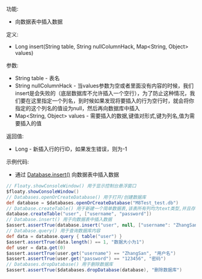 功能:

+ 向数据表中插入数据

定义:

+ Long insert(String table, String nullColumnHack, Map<String, Object> values)

参数:

+ String table - 表名
+ String nullColumnHack -
  当values参数为空或者里面没有内容的时候，我们insert是会失败的（底层数据库不允许插入一个空行），为了防止这种情况，我们要在这里指定一个列名，到时候如果发现将要插入的行为空行时，就会将你指定的这个列名的值设为null，然后再向数据库中插入
+ Map<String, Object> values - 需要插入的数据,键值对形式,键为列名,值为需要插入的值

返回值:

+ Long - 新插入行的行ID，如果发生错误，则为-1

示例代码:

+ 通过 [Database.insert()](/API/Database/Database/README.md?id=insert) 向数据表中插入数据

```groovy
// Floaty.showConsoleWindow() 用于显示控制台悬浮窗口
$floaty.showConsoleWindow()
// Databases.openOrCreateDatabase() 用于打开/创建数据库
def database = $databases.openOrCreateDatabase("M8Test_test.db")
// Database.createTable() 用于新建一个简单数据表,该表所有列均为text类型,并且存在自增id属性
database.createTable("user", ["username", "password"])
// Database.insert() 用于向数据表中插入数据
$assert.assertTrue(database.insert("user", null, ["username": "ZhangSan", "password": "123456"]) == 1, "插入行ID为1")
// Database.query() 用于查询数据库内容
def data = database.query { table("user") }
$assert.assertTrue(data.length() == 1, "数据大小为1")
def user = data.get(0)
$assert.assertTrue(user.get("username") == "ZhangSan", "用户名")
$assert.assertTrue(user.get("password") == "123456", "密码")
// Databases.dropDatabase() 用于删除数据库
$assert.assertTrue($databases.dropDatabase(database), "删除数据库")
```